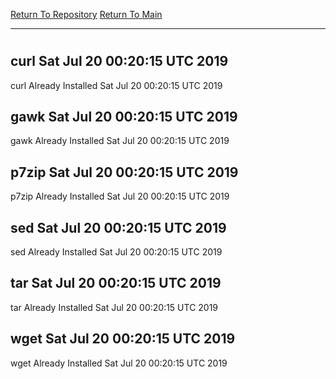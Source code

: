 [Return To Repository](https://github.com/deathbybandaid/piholeparser/)
[Return To Main](https://github.com/deathbybandaid/piholeparser/blob/master/RecentRunLogs/Mainlog.md)
____________________________________
# 
## curl Sat Jul 20 00:20:15 UTC 2019
curl Already Installed Sat Jul 20 00:20:15 UTC 2019
## gawk Sat Jul 20 00:20:15 UTC 2019
gawk Already Installed Sat Jul 20 00:20:15 UTC 2019
## p7zip Sat Jul 20 00:20:15 UTC 2019
p7zip Already Installed Sat Jul 20 00:20:15 UTC 2019
## sed Sat Jul 20 00:20:15 UTC 2019
sed Already Installed Sat Jul 20 00:20:15 UTC 2019
## tar Sat Jul 20 00:20:15 UTC 2019
tar Already Installed Sat Jul 20 00:20:15 UTC 2019
## wget Sat Jul 20 00:20:15 UTC 2019
wget Already Installed Sat Jul 20 00:20:15 UTC 2019
